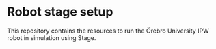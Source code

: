 # Robot stage setup

This repository contains the resources to run the Örebro University IPW robot
in simulation using Stage.
